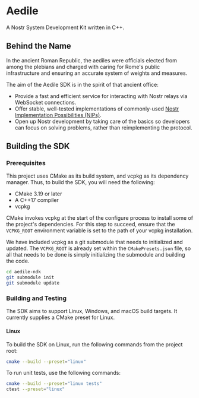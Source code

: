 # Aedile

A Nostr System Development Kit written in C++.

## Behind the Name

In the ancient Roman Republic, the aediles were officials elected from among the plebians and charged with caring for Rome's public infrastructure and ensuring an accurate system of weights and measures.

The aim of the Aedile SDK is in the spirit of that ancient office:

- Provide a fast and efficient service for interacting with Nostr relays via WebSocket connections.
- Offer stable, well-tested implementations of commonly-used [Nostr Implementation Possibilities (NIPs)](https://github.com/nostr-protocol/nips/tree/master).
- Open up Nostr development by taking care of the basics so developers can focus on solving problems, rather than reimplementing the protocol.

## Building the SDK

### Prerequisites

This project uses CMake as its build system, and vcpkg as its dependency manager.  Thus, to build the SDK, you will need the following:

- CMake 3.19 or later
- A C++17 compiler
- vcpkg

CMake invokes vcpkg at the start of the configure process to install some of the project's dependencies.  For this step to succeed, ensure that the `VCPKG_ROOT` environment variable is set to the path of your vcpkg installation.

We have included vcpkg as a git submodule that needs to initialized and updated. The `VCPKG_ROOT` is already
set within the `CMakePresets.json` file, so all that needs to be done is simply initializing the submodule
and building the code.

```bash
cd aedile-ndk
git submodule init
git submodule update
```

### Building and Testing

The SDK aims to support Linux, Windows, and macOS build targets.  It currently supplies a CMake preset for Linux.

#### Linux

To build the SDK on Linux, run the following commands from the project root:

```bash
cmake --build --preset="linux"
```

To run unit tests, use the following commands:

```bash
cmake --build --preset="linux tests"
ctest --preset="linux"
```
